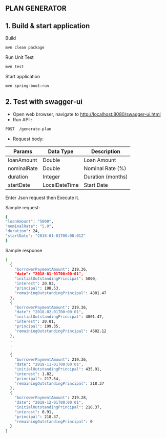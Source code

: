## PLAN GENERATOR

## 1. Build & start application
Build
```sh
mvn clean package
```
Run Unit Test
```sh
mvn test
```
Start application
```sh
mvn spring-boot:run
```
## 2. Test with swagger-ui
- Open web browser, navigate to 
[http://localhost:8080/swagger-ui.html](http://localhost:8080/swagger-ui.html )
- Run API : 
```sh
POST  /generate-plan 
```
* Request body:

|Params | Data Type | Description |
|-------|-------|-------| 
|loanAmount | Double | Loan Amount |
|nominalRate | Double | Nominal Rate (%) |
|duration | Integer | Duration (months) |
|startDate | LocalDateTime | Start Date |

Enter Json request then Execute it.

Sample request:
```sh
{
"loanAmount": "5000",
"nominalRate": "5.0",
"duration": 24,
"startDate": "2018-01-01T00:00:01Z"
}
```

Sample response 
```sh
[
  {
    "borrowerPaymentAmount": 219.36,
    "date": "2018-01-01T00:00:01",
    "initialOutstandingPrincipal": 5000,
    "interest": 20.83,
    "principal": 198.53,
    "remainingOutstandingPrincipal": 4801.47
  },
  {
    "borrowerPaymentAmount": 219.36,
    "date": "2018-02-01T00:00:01",
    "initialOutstandingPrincipal": 4801.47,
    "interest": 20.01,
    "principal": 199.35,
    "remainingOutstandingPrincipal": 4602.12
  },
  .
  .
  .
  {
    "borrowerPaymentAmount": 219.36,
    "date": "2019-11-01T00:00:01",
    "initialOutstandingPrincipal": 435.91,
    "interest": 1.82,
    "principal": 217.54,
    "remainingOutstandingPrincipal": 218.37
  },
  {
    "borrowerPaymentAmount": 219.28,
    "date": "2019-12-01T00:00:01",
    "initialOutstandingPrincipal": 218.37,
    "interest": 0.91,
    "principal": 218.37,
    "remainingOutstandingPrincipal": 0
  }
]
```

